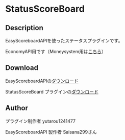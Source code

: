 StatusScoreBoard
==== 

## Description

EasyScoreboardAPIを使ったステータスプラグインです。

EconomyAPI用です（Moneysystem用は[こちら](https://github.com/yutarou12/StatusScoreBoad_ms/releases)）

## Download

EasyScoreboardAPIの[ダウンロード](https://github.com/Saisana299/EasyScoreboardAPI/releases/tag/v1.2.1)

StatusScoreBoard プラグインの[ダウンロード](https://github.com/yutarou12/ScoreStatusBoard/releases)
## Author
プラグイン制作者 yutarou1241477

EasyScoreboardAPI 製作者 Saisana299さん
